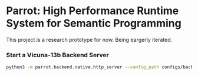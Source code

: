 # Parrot: High Performance Runtime System for Semantic Programming​

This project is a research prototype for now. Being eargerly iterated.

### Start a Vicuna-13b Backend Server

```bash
python3 -m parrot.backend.native.http_server --config_path configs/backend/native/vicuna_13b_v1.3.json
```